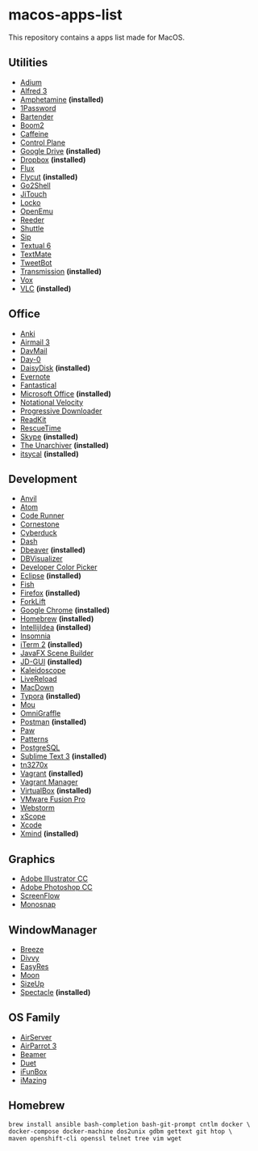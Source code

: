 # macos-apps-list

This repository contains a apps list made for MacOS.


## Utilities
* [Adium](https://adium.im/)
* [Alfred 3](http://www.alfredapp.com/)
* [Amphetamine](https://itunes.apple.com/us/app/amphetamine/id937984704?mt=12) **(installed)**
* [1Password](https://agilebits.com/onepassword)
* [Bartender](http://www.macbartender.com/)
* [Boom2](http://www.globaldelight.com/boom/)
* [Caffeine](http://lightheadsw.com/caffeine/)
* [Control Plane](http://www.controlplaneapp.com/)
* [Google Drive](https://www.google.com/drive/download/) **(installed)**
* [Dropbox](http://www.dropbox.com/) **(installed)**
* [Flux](https://justgetflux.com/)
* [Flycut](https://github.com/TermiT/Flycut) **(installed)**
* [Go2Shell](http://zipzapmac.com/go2shell)
* [JiTouch](https://www.jitouch.com/)
* [Locko](http://www.binarynights.com/)
* [OpenEmu](http://openemu.org/)
* [Reeder](http://reederapp.com/mac/)
* [Shuttle](http://fitztrev.github.io/shuttle/)
* [Sip](http://theolabrothers.com/sip/)
* [Textual 6](http://www.codeux.com/textual/)
* [TextMate](http://macromates.com/)
* [TweetBot](http://tapbots.com/tweetbot/mac/)
* [Transmission](https://www.transmissionbt.com/) **(installed)**
* [Vox](http://coppertino.com/)
* [VLC](http://www.videolan.org/vlc/) **(installed)**

## Office
* [Anki](http://ankisrs.net/)
* [Airmail 3](http://airmailapp.com/)
* [DavMail](http://davmail.sourceforge.net/)
* [Day-0](http://www.shauninman.com/archive/2011/10/20/day_o_mac_menu_bar_clock)
* [DaisyDisk](http://www.daisydiskapp.com/) **(installed)**
* [Evernote](https://evernote.com/evernote/)
* [Fantastical](https://flexibits.com/fantastical)
* [Microsoft Office](https://products.office.com/en/mac/microsoft-office-for-mac/) **(installed)**
* [Notational Velocity](http://notational.net/)
* [Progressive Downloader](http://www.macpsd.net/)
* [ReadKit](http://readkitapp.com/)
* [RescueTime](https://www.rescuetime.com/)
* [Skype](http://www.skype.com/) **(installed)**
* [The Unarchiver](http://unarchiver.c3.cx/) **(installed)**
* [itsycal](https://www.mowglii.com/itsycal/) **(installed)**

## Development
* [Anvil](http://anvilformac.com/)
* [Atom](https://atom.io/)
* [Code Runner](https://coderunnerapp.com/)
* [Cornestone](https://www.zennaware.com/cornerstone/index.php)
* [Cyberduck](https://cyberduck.io/)
* [Dash](http://kapeli.com/dash)
* [Dbeaver](http://dbeaver.jkiss.org/) **(installed)**
* [DBVisualizer](http://www.dbvis.com/)
* [Developer Color Picker](http://download.panic.com/picker/)
* [Eclipse](http://www.eclipse.org/) **(installed)**
* [Fish](http://fishshell.com/)
* [Firefox](https://www.mozilla.org/en-US/firefox) **(installed)**
* [ForkLift](http://www.binarynights.com/)
* [Google Chrome](http://www.google.com/chrome/) **(installed)**
* [Homebrew](http://brew.sh/) **(installed)**
* [IntellijIdea](https://www.jetbrains.com/idea) **(installed)**
* [Insomnia](https://insomnia.rest/)
* [iTerm 2](http://iterm2.com/) **(installed)**
* [JavaFX Scene Builder](http://www.oracle.com/technetwork/java/javase/downloads/index.html)
* [JD-GUI](http://jd.benow.ca/) **(installed)**
* [Kaleidoscope](http://www.kaleidoscopeapp.com/)
* [LiveReload](http://livereload.com/)
* [MacDown](http://macdown.uranusjr.com/)
* [Typora](https://typora.io/) **(installed)**
* [Mou](http://25.io/mou/)
* [OmniGraffle](https://www.omnigroup.com/omnigraffle)
* [Postman](https://www.getpostman.com/apps) **(installed)**
* [Paw](https://luckymarmot.com/paw)
* [Patterns](http://krillapps.com/)
* [PostgreSQL](http://postgresapp.com/)
* [Sublime Text 3](http://www.sublimetext.com/3) **(installed)**
* [tn3270x](http://www.brown.edu/cis/tn3270/)
* [Vagrant](https://www.vagrantup.com/) **(installed)**
* [Vagrant Manager](http://vagrantmanager.com/)
* [VirtualBox](https://www.virtualbox.org/) **(installed)**
* [VMware Fusion Pro](https://www.vmware.com/products/fusion-pro/)
* [Webstorm](https://www.jetbrains.com/webstorm/)
* [xScope](http://xscopeapp.com/)
* [Xcode](https://developer.apple.com/xcode/)
* [Xmind](https://www.xmind.net/) **(installed)**

## Graphics
* [Adobe Illustrator CC](http://www.adobe.com/products/illustrator.html)
* [Adobe Photoshop CC](http://www.adobe.com/products/photoshop.html)
* [ScreenFlow](http://www.telestream.net/screenflow/overview.htm)
* [Monosnap](https://www.monosnap.com/)

## WindowManager
* [Breeze](http://autumnapps.com/breeze/)
* [Divvy](http://mizage.com/divvy/)
* [EasyRes](http://easyresapp.com/)
* [Moon](http://manytricks.com/moom/)
* [SizeUp](http://www.irradiatedsoftware.com/sizeup/)
* [Spectacle](http://spectacleapp.com/) **(installed)**

## OS Family
* [AirServer](http://www.airserver.com/)
* [AirParrot 3](http://www.airsquirrels.com/airparrot/)
* [Beamer](http://beamer-app.com/)
* [Duet](http://www.duetdisplay.com/)
* [iFunBox](http://www.i-funbox.com/)
* [iMazing](http://imazing.com/)

## Homebrew
```
brew install ansible bash-completion bash-git-prompt cntlm docker \ 
docker-compose docker-machine dos2unix gdbm gettext git htop \
maven openshift-cli openssl telnet tree vim wget
```
